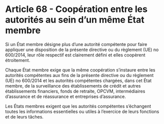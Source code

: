 # Article 68 - Coopération entre les autorités au sein d’un même État membre


Si un État membre désigne plus d’une autorité compétente pour faire appliquer une disposition de la présente directive ou du règlement (UE) no 600/2014, leur rôle respectif est clairement défini et elles coopèrent étroitement.

Chaque État membre exige que la même coopération s’instaure entre les autorités compétentes aux fins de la présente directive ou du règlement (UE) no 600/2014 et les autorités compétentes chargées, dans cet État membre, de la surveillance des établissements de crédit et autres établissements financiers, fonds de retraite, OPCVM, intermédiaires d’assurance et de réassurance et entreprises d’assurance.

Les États membres exigent que les autorités compétentes s’échangent toutes les informations essentielles ou utiles à l’exercice de leurs fonctions et de leurs tâches.
